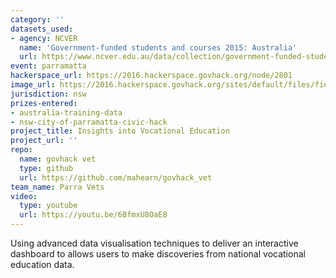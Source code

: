 ```yaml
---
category: ''
datasets_used:
- agency: NCVER
  name: 'Government-funded students and courses 2015: Australia'
  url: https://www.ncver.edu.au/data/collection/government-funded-students-and-courses
event: parramatta
hackerspace_url: https://2016.hackerspace.govhack.org/node/2801
image_url: https://2016.hackerspace.govhack.org/sites/default/files/field/image/Screen%20Shot%202016-07-30%20at%202.42.00%20pm_0.png
jurisdiction: nsw
prizes-entered:
- australia-training-data
- nsw-city-of-parramatta-civic-hack
project_title: Insights into Vocational Education
project_url: ''
repo:
  name: govhack vet
  type: github
  url: https://github.com/mahearn/govhack_vet
team_name: Parra Vets
video:
  type: youtube
  url: https://youtu.be/6BfmxU8OaE8
---
```


Using advanced data visualisation techniques to deliver an interactive dashboard to allows users to make discoveries from national vocational education data.